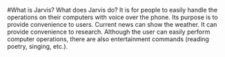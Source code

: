 #What is Jarvis? What does Jarvis do?
It is for people to easily handle the operations on their computers with voice over the phone. 
Its purpose is to provide convenience to users. Current news can show the weather. 
It can provide convenience to research. 
Although the user can easily perform computer operations, there are also entertainment commands (reading poetry, singing, etc.).
